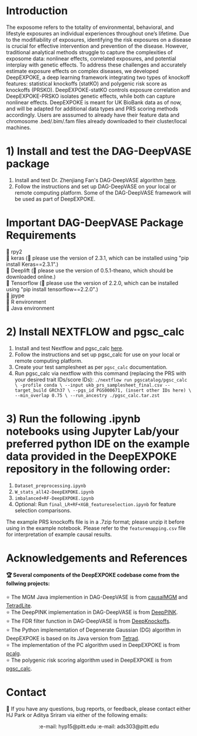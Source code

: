 
# Introduction
The exposome refers to the totality of environmental, behavioral, and lifestyle exposures an individual experiences throughout one’s lifetime. Due to the modifiability of exposures, identifying the risk exposures on a disease is crucial for effective intervention and prevention of the disease. However, traditional analytical methods struggle to capture the complexities of exposome data: nonlinear effects, correlated exposures, and potential interplay with genetic effects. To address these challenges and accurately estimate exposure effects on complex diseases, we developed DeepEXPOKE, a deep learning framework integrating two types of knockoff features: statistical knockoffs (statKO) and polygenic risk score as knockoffs (PRSKO). DeepEXPOKE-statKO controls exposure correlation and DeepEXPOKE-PRSKO isolates genetic effects, while both can capture nonlinear effects. DeepEXPOKE is meant for UK BioBank data as of now, and will be adapted for additional data types and PRS scoring methods accordingly. Users are asssumed to already have their feature data and chromosome .bed/.bim/.fam files already downloaded to their cluster/local machines.
####

# 1) Install and test the DAG-DeepVASE package
1. Install and test Dr. Zhenjiang Fan's DAG-DeepVASE algorithm [here](https://github.com/ZhenjiangFan/DAG-deepVASE). 
2. Follow the instructions and set up DAG-DeepVASE on your local or remote computing platform. Some of the DAG-DeepVASE framework will be used as part of DeepEXPOKE.

# Important DAG-DeepVASE Package Requirements

:stars: rpy2\
:stars: keras (:bell: please use the version of 2.3.1, which can be installed using "pip install Keras==2.3.1".)\
:stars: Deeplift (:bell: please use the version of 0.5.1-theano, which should be downloaded online.)\
:stars: Tensorflow (:bell: please use the version of 2.2.0, which can be installed using "pip install tensorflow==2.2.0".)\
:stars: jpype\
:stars: R environment\
:stars: Java environment

# 2) Install NEXTFLOW and pgsc_calc
1. Install and test Nextflow and pgsc_calc [here](https://pgsc-calc.readthedocs.io/en/latest/). 
2. Follow the instructions and set up pgsc_calc for use on your local or remote computing platform.
3. Create your test samplesheet as per ``pgsc_calc`` documentation.
4. Run pgsc_calc via nextflow with this command (replacing the PRS with your desired trait IDs/score IDs):
``./nextflow run pgscatalog/pgsc_calc \
 -profile conda \
 --input ukb_prs_samplesheet_final.csv --target_build GRCh37 \
 --pgs_id PGS000671, (insert other IDs here) \
 --min_overlap 0.75 \
 --run_ancestry ./pgsc_calc.tar.zst``


# 3) Run the following .ipynb notebooks using Jupyter Lab/your preferred python IDE on the example data provided in the DeepEXPOKE repository in the following order:
1. ``Dataset_preprocessing.ipynb``
2. ``W_stats_all42-DeepEXPOKE.ipynb``
3. ``imbalanced+RF-DeepEXPOKE.ipynb``
4. Optional: Run ``final_LR+RF+XGB_featureselection.ipynb`` for feature selection comparisons.

The example PRS knockoffs file is in a .7zip format; please unzip it before using in the example notebook. 
Please refer to the ``featuremapping.csv`` file for interpretation of example causal results. 

 

# Acknowledgements and References

#### :trophy: Several components of the DeepEXPOKE codebase come from the follwing projects:
:star: The MGM Java implemention in DAG-DeepVASE is from [causalMGM](https://github.com/benoslab/causalMGM) and [TetradLite](https://github.com/benoslab/tetradLite).\
:star: The DeepPINK implementation in DAG-DeepVASE is from [DeepPINK](https://github.com/younglululu/DeepPINK).\
:star: The FDR filter function in DAG-DeepVASE is from [DeepKnockoffs](https://github.com/msesia/deepknockoffs).\
:star: The Python implementation of Degenerate Gaussian (DG) algorithm in DeepEXPOKE is based on its Java version from [Tetrad](https://www.ccd.pitt.edu).\
:star: The implementation of the PC algorithm used in DeepEXPOKE is from [pcalg](https://github.com/keiichishima/pcalg).\
:star: The polygenic risk scoring algorithm used in DeepEXPOKE is from [pgsc_calc](https://pgsc-calc.readthedocs.io/en/latest/).


# Contact
:email: If you have any questions, bug reports, or feedback, please contact either HJ Park or Aditya Sriram via either of the following emails:
<p align="center">
    :e-mail: hyp15@pitt.edu
    :e-mail: ads303@pitt.edu
</p>
    

